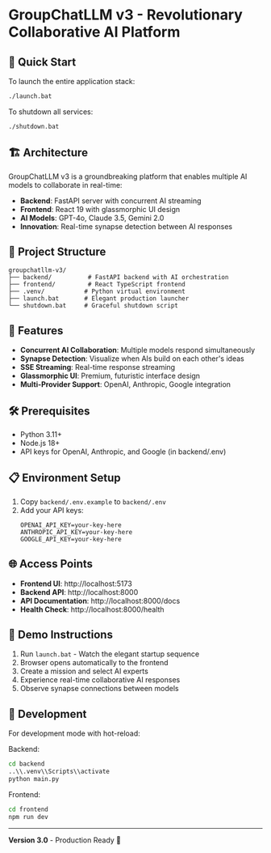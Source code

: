 # GroupChatLLM v3 - Revolutionary Collaborative AI Platform

## 🚀 Quick Start

To launch the entire application stack:

```bash
./launch.bat
```

To shutdown all services:

```bash
./shutdown.bat
```

## 🏗️ Architecture

GroupChatLLM v3 is a groundbreaking platform that enables multiple AI models to collaborate in real-time:

- **Backend**: FastAPI server with concurrent AI streaming
- **Frontend**: React 19 with glassmorphic UI design
- **AI Models**: GPT-4o, Claude 3.5, Gemini 2.0
- **Innovation**: Real-time synapse detection between AI responses

## 📁 Project Structure

```
groupchatllm-v3/
├── backend/          # FastAPI backend with AI orchestration
├── frontend/         # React TypeScript frontend
├── .venv/           # Python virtual environment
├── launch.bat       # Elegant production launcher
└── shutdown.bat     # Graceful shutdown script
```

## 🎯 Features

- **Concurrent AI Collaboration**: Multiple models respond simultaneously
- **Synapse Detection**: Visualize when AIs build on each other's ideas
- **SSE Streaming**: Real-time response streaming
- **Glassmorphic UI**: Premium, futuristic interface design
- **Multi-Provider Support**: OpenAI, Anthropic, Google integration

## 🛠️ Prerequisites

- Python 3.11+
- Node.js 18+
- API keys for OpenAI, Anthropic, and Google (in backend/.env)

## 📋 Environment Setup

1. Copy `backend/.env.example` to `backend/.env`
2. Add your API keys:
   ```
   OPENAI_API_KEY=your-key-here
   ANTHROPIC_API_KEY=your-key-here
   GOOGLE_API_KEY=your-key-here
   ```

## 🌐 Access Points

- **Frontend UI**: http://localhost:5173
- **Backend API**: http://localhost:8000
- **API Documentation**: http://localhost:8000/docs
- **Health Check**: http://localhost:8000/health

## 🎨 Demo Instructions

1. Run `launch.bat` - Watch the elegant startup sequence
2. Browser opens automatically to the frontend
3. Create a mission and select AI experts
4. Experience real-time collaborative AI responses
5. Observe synapse connections between models

## 🔧 Development

For development mode with hot-reload:

Backend:
```bash
cd backend
..\\.venv\\Scripts\\activate
python main.py
```

Frontend:
```bash
cd frontend
npm run dev
```

---

**Version 3.0** - Production Ready 🎉